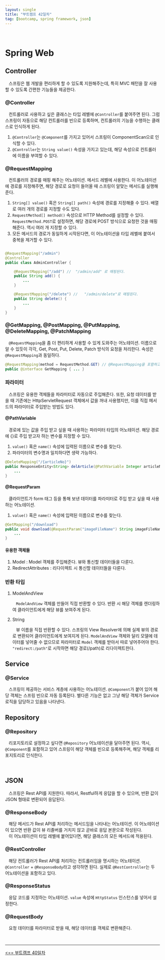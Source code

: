 ```yaml
---
layout: single
title: "부트캠프 42일차"
tag: [bootcamp, spring framework, json]
---
```


<br>

# Spring Web

## Controller

&nbsp;&nbsp; 스프링은 웹 개발을 편리하게 할 수 있도록 지원해주는데, 특히 MVC 패턴을 잘 사용할 수 있도록 간편한 기능들을 제공한다.

### @Controller

&nbsp;&nbsp; 컨트롤러로 사용하고 싶은 클래스는 타입 레벨에 `@Controller`를 붙여주면 된다.
그럼 스프링이 자동으로 해당 컨트롤러를 빈으로 등록하며, 컨트롤러의 기능을 수행하는 클래스로 인식하게 된다.

1. `@Controller`는 `@Component`를 가지고 있어서 스프링이 ComponentScan으로 인식할 수 있다.
2. `@Controller`는 `String value()` 속성을 가지고 있는데, 해당 속성으로 컨트롤러에 이름을 부여할 수 있다.

### @RequestMapping

&nbsp;&nbsp; 컨트롤러의 경로를 매핑 해주는 어노테이션. 메서드 레벨에 사용한다.
이 어노테이션에 경로를 지정해주면, 해당 경로로 요청이 들어올 때 스프링이 알맞는 메서드를 실행해준다.

1. `String[] value()` 혹은 `String[] path()` 속성에 경로를 지정해줄 수 있다. 배열로 여러 개의 경로를 지정할 수도 있다.
2. `RequestMethod[] method()` 속성으로 HTTP Method를 설정할 수 있다. `RequestMethod.POST`로 설정하면, 해당 경로에 POST 방식으로 요청한 것을 매핑해준다. 역시 여러 개 지정할 수 있다.
3. 모든 메서드의 경로가 동일하게 시작된다면, 이 어노테이션을 타입 레벨에 붙여서 중복을 제거할 수 있다.

```java

@RequestMapping("/admin")
@Controller
public class AdminController {

    @RequestMapping("/add") //  "/admin/add" 로 매핑된다.
    public String add() {
        ...
    }

    @RequestMapping("/delete") //   "/admin/delete"로 매핑된다.
    public String delete() {
        ...
    }
}
```

### @GetMapping, @PostMapping, @PutMapping, @DeleteMapping, @PatchMapping

&nbsp;&nbsp; `@RequestMapping`을 좀 더 편리하게 사용할 수 있게 도와주는 어노테이션.
이름으로 알 수 있듯이 각각, Get, Post, Put, Delete, Patch 방식의 요청을 처리한다. 속성은 `@RequestMapping`과 동일하다.

```java
@RequestMapping(method = RequestMethod.GET) // @RequestMapping을 포함하고 있다.
public @interface GetMapping { ... }
```

### 파라미터

&nbsp;&nbsp; 스프링은 유용한 객체들을 파라미터로 자동으로 주입해준다.
또한, 요청 데이터를 받을 때 기존에는 HttpServletRequest 객체에서 값을 꺼내 사용했지만, 이를 직접 메서드의 파라미터로 주입받는 방법도 있다.

#### @PathVariable

&nbsp;&nbsp; 경로에 있는 값을 주입 받고 싶을 때 사용하는 파라미터 타입의 어노테이션. 해당 경로에 {}로 주입 받고자 하는 변수를 지정할 수 있다.

1. `value()` 혹은 `name()` 속성에 입력된 이름으로 변수를 찾는다.
2. 파라미터의 변수명과 일치하다면 생략 가능하다.

```java
@DeleteMapping("/{articleNo}")
public ResponseEntity<String> delArticle(@PathVariable Integer articleNo) { // 경로에 있는 articleNo 변수가 자동으로 주입된다.
    ...
}
```

#### @RequestParam

&nbsp;&nbsp; 클라이언트가 form 태그 등을 통해 보낸 데이터를 파라미터로 주입 받고 싶을 때 사용하는 어노테이션.

1. `value()` 혹은 `name()` 속성에 입력된 이름으로 변수를 찾는다.

```java
@GetMapping("/download")
public void download(@RequestParam("imageFileName") String imageFileName, HttpServletResponse response) {
    ...
}
```

#### 유용한 객체들

1. Model : Model 객체를 주입해준다. 뷰와 통신할 데이터들을 다룬다.
2. RedirectAttributes : 리다이렉트 시 통신할 데이터들을 다룬다.

### 반환 타입

1. ModelAndView

   &nbsp;&nbsp; `ModelAndView` 객체를 만들어 직접 반환할 수 있다. 반환 시 해당 객체를 렌더링하여 클라이언트에게 해당 뷰를 보여주게 된다.

2. String

   &nbsp;&nbsp; 뷰 이름을 직접 반환할 수 있다. 스프링의 View Resolver에 의해 실제 뷰의 경로로 변환되어 클라이언트에게 보여지게 된다.
   `ModelAndView` 객체와 달리 모델에 데이터를 넣어줄 수 없으므로 파라미터로 `Model` 객체를 받아서 따로 넣어주어야 한다.  
   `"redirect:/path"`로 시작하면 해당 경로(/path)로 리다이렉트한다.

## Service

### @Service

&nbsp;&nbsp; 스프링이 제공하는 서비스 계층에 사용하는 어노테이션. `@Component`가 붙어 있어 해당 객체는 스프링 빈으로 자동 등록된다.
별다른 기능은 없고 그냥 해당 객체가 Service 로직을 담당하고 있음을 나타낸다.

## Repository

### @Repository

&nbsp;&nbsp; 리포지토리로 설정하고 싶다면 `@Repository` 어노테이션을 달아주면 된다. 역시, `@Component`를 포함하고 있어 스프링이 해당 객체를 빈으로 등록해주며, 해당 객체를 리포지토리로 인식한다.

<br>

## JSON

&nbsp;&nbsp; 스프링은 Rest API를 지원한다. 따라서, Restful하게 응답을 할 수 있으며, 반환 값이 JSON 형태로 변환되어 응답된다.

### @ResponseBody

&nbsp;&nbsp; 해당 메서드가 Rest API를 처리하는 메서드임을 나타내는 어노테이션.
이 어노테이션이 있으면 반환 값이 뷰 리졸버를 거치지 않고 곧바로 응답 본문으로 작성된다.  
&nbsp;&nbsp; 이 어노테이션이 타입 레벨에 붙어있다면, 해당 클래스의 모든 메서드에 적용된다.

### @RestController

&nbsp;&nbsp; 해당 컨트롤러가 Rest API를 처리하는 컨트롤러임을 명시하는 어노테이션. `@Controller` + `@ResponseBody`라고 생각하면 된다.
실제로 `@RestController`는 두 어노테이션을 포함하고 있다.

### @ResponseStatus

&nbsp;&nbsp; 응답 코드를 지정하는 어노테이션. `value` 속성에 `HttpStatus` 인스턴스를 넣어서 설정한다.

### @RequestBody

&nbsp;&nbsp; 요청 데이터를 파라미터로 받을 때, 해당 데이터를 객체로 변환해준다.

<br>

___

[<== 부트캠프 40일차](/bootcamp-day40)
